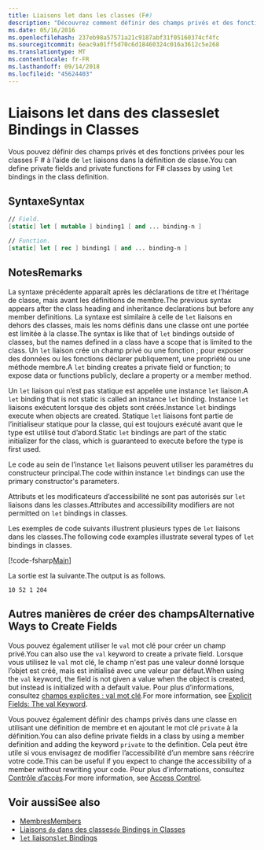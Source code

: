 ```yaml
---
title: Liaisons let dans les classes (F#)
description: "Découvrez comment définir des champs privés et des fonctions privées pour les classes F # à l’aide de liaisons 'let' dans la définition de classe."
ms.date: 05/16/2016
ms.openlocfilehash: 237eb98a57571a21c9187abf31f05160374cf4fc
ms.sourcegitcommit: 6eac9a01ff5d70c6d18460324c016a3612c5e268
ms.translationtype: MT
ms.contentlocale: fr-FR
ms.lasthandoff: 09/14/2018
ms.locfileid: "45624403"
---
```

# <a name="let-bindings-in-classes"></a><span data-ttu-id="25c8b-103">Liaisons let dans des classes</span><span class="sxs-lookup"><span data-stu-id="25c8b-103">let Bindings in Classes</span></span>

<span data-ttu-id="25c8b-104">Vous pouvez définir des champs privés et des fonctions privées pour les classes F # à l’aide de `let` liaisons dans la définition de classe.</span><span class="sxs-lookup"><span data-stu-id="25c8b-104">You can define private fields and private functions for F# classes by using `let` bindings in the class definition.</span></span>

## <a name="syntax"></a><span data-ttu-id="25c8b-105">Syntaxe</span><span class="sxs-lookup"><span data-stu-id="25c8b-105">Syntax</span></span>

```fsharp
// Field.
[static] let [ mutable ] binding1 [ and ... binding-n ]

// Function.
[static] let [ rec ] binding1 [ and ... binding-n ]
```

## <a name="remarks"></a><span data-ttu-id="25c8b-106">Notes</span><span class="sxs-lookup"><span data-stu-id="25c8b-106">Remarks</span></span>

<span data-ttu-id="25c8b-107">La syntaxe précédente apparaît après les déclarations de titre et l’héritage de classe, mais avant les définitions de membre.</span><span class="sxs-lookup"><span data-stu-id="25c8b-107">The previous syntax appears after the class heading and inheritance declarations but before any member definitions.</span></span> <span data-ttu-id="25c8b-108">La syntaxe est similaire à celle de `let` liaisons en dehors des classes, mais les noms définis dans une classe ont une portée est limitée à la classe.</span><span class="sxs-lookup"><span data-stu-id="25c8b-108">The syntax is like that of `let` bindings outside of classes, but the names defined in a class have a scope that is limited to the class.</span></span> <span data-ttu-id="25c8b-109">Un `let` liaison crée un champ privé ou une fonction ; pour exposer des données ou les fonctions déclarer publiquement, une propriété ou une méthode membre.</span><span class="sxs-lookup"><span data-stu-id="25c8b-109">A `let` binding creates a private field or function; to expose data or functions publicly, declare a property or a member method.</span></span>

<span data-ttu-id="25c8b-110">Un `let` liaison qui n’est pas statique est appelée une instance `let` liaison.</span><span class="sxs-lookup"><span data-stu-id="25c8b-110">A `let` binding that is not static is called an instance `let` binding.</span></span> <span data-ttu-id="25c8b-111">Instance `let` liaisons exécutent lorsque des objets sont créés.</span><span class="sxs-lookup"><span data-stu-id="25c8b-111">Instance `let` bindings execute when objects are created.</span></span> <span data-ttu-id="25c8b-112">Statique `let` liaisons font partie de l’initialiseur statique pour la classe, qui est toujours exécuté avant que le type est utilisé tout d’abord.</span><span class="sxs-lookup"><span data-stu-id="25c8b-112">Static `let` bindings are part of the static initializer for the class, which is guaranteed to execute before the type is first used.</span></span>

<span data-ttu-id="25c8b-113">Le code au sein de l’instance `let` liaisons peuvent utiliser les paramètres du constructeur principal.</span><span class="sxs-lookup"><span data-stu-id="25c8b-113">The code within instance `let` bindings can use the primary constructor's parameters.</span></span>

<span data-ttu-id="25c8b-114">Attributs et les modificateurs d’accessibilité ne sont pas autorisés sur `let` liaisons dans les classes.</span><span class="sxs-lookup"><span data-stu-id="25c8b-114">Attributes and accessibility modifiers are not permitted on `let` bindings in classes.</span></span>

<span data-ttu-id="25c8b-115">Les exemples de code suivants illustrent plusieurs types de `let` liaisons dans les classes.</span><span class="sxs-lookup"><span data-stu-id="25c8b-115">The following code examples illustrate several types of `let` bindings in classes.</span></span>

[!code-fsharp[Main](../../../../samples/snippets/fsharp/lang-ref-1/snippet3001.fs)]

<span data-ttu-id="25c8b-116">La sortie est la suivante.</span><span class="sxs-lookup"><span data-stu-id="25c8b-116">The output is as follows.</span></span>

```
10 52 1 204
```

## <a name="alternative-ways-to-create-fields"></a><span data-ttu-id="25c8b-117">Autres manières de créer des champs</span><span class="sxs-lookup"><span data-stu-id="25c8b-117">Alternative Ways to Create Fields</span></span>

<span data-ttu-id="25c8b-118">Vous pouvez également utiliser le `val` mot clé pour créer un champ privé.</span><span class="sxs-lookup"><span data-stu-id="25c8b-118">You can also use the `val` keyword to create a private field.</span></span> <span data-ttu-id="25c8b-119">Lorsque vous utilisez le `val` mot clé, le champ n'est pas une valeur donné lorsque l’objet est créé, mais est initialisé avec une valeur par défaut.</span><span class="sxs-lookup"><span data-stu-id="25c8b-119">When using the `val` keyword, the field is not given a value when the object is created, but instead is initialized with a default value.</span></span> <span data-ttu-id="25c8b-120">Pour plus d’informations, consultez [champs explicites : val mot clé](explicit-fields-the-val-keyword.md).</span><span class="sxs-lookup"><span data-stu-id="25c8b-120">For more information, see [Explicit Fields: The val Keyword](explicit-fields-the-val-keyword.md).</span></span>

<span data-ttu-id="25c8b-121">Vous pouvez également définir des champs privés dans une classe en utilisant une définition de membre et en ajoutant le mot clé `private` à la définition.</span><span class="sxs-lookup"><span data-stu-id="25c8b-121">You can also define private fields in a class by using a member definition and adding the keyword `private` to the definition.</span></span> <span data-ttu-id="25c8b-122">Cela peut être utile si vous envisagez de modifier l’accessibilité d’un membre sans réécrire votre code.</span><span class="sxs-lookup"><span data-stu-id="25c8b-122">This can be useful if you expect to change the accessibility of a member without rewriting your code.</span></span> <span data-ttu-id="25c8b-123">Pour plus d’informations, consultez [Contrôle d’accès](../access-control.md).</span><span class="sxs-lookup"><span data-stu-id="25c8b-123">For more information, see [Access Control](../access-control.md).</span></span>

## <a name="see-also"></a><span data-ttu-id="25c8b-124">Voir aussi</span><span class="sxs-lookup"><span data-stu-id="25c8b-124">See also</span></span>

- [<span data-ttu-id="25c8b-125">Membres</span><span class="sxs-lookup"><span data-stu-id="25c8b-125">Members</span></span>](index.md)
- [<span data-ttu-id="25c8b-126">Liaisons `do` dans des classes</span><span class="sxs-lookup"><span data-stu-id="25c8b-126">`do` Bindings in Classes</span></span>](do-bindings-in-classes.md)
- [<span data-ttu-id="25c8b-127">`let` liaisons</span><span class="sxs-lookup"><span data-stu-id="25c8b-127">`let` Bindings</span></span>](../functions/let-bindings.md)
